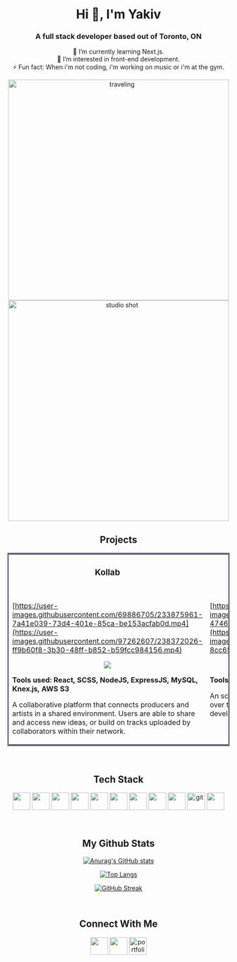 <div align="center">

</br>
</br>


</br>
<h1>Hi 👋, I'm Yakiv </h1>
<h3>A full stack developer based out of Toronto, ON</h3>

🔭 I’m currently learning Next.js.   
🌱 I’m interested in front-end development.               
⚡ Fun fact: When i'm not coding, i'm working on music or i'm at the gym.

<div align="center">
    <img src="[MooseSnoot.JPG](https://github.com/yakiv-k/yakiv-k/assets/97262607/909de8cd-68fd-44cf-93e2-c5a27b4e2afe)" alt="traveling" height="500px" />
    <img src="[Fam.JPG](https://github.com/yakiv-k/yakiv-k/assets/97262607/909de8cd-68fd-44cf-93e2-c5a27b4e2afe)" alt="studio shot" height="500px" />
</div>

<h2 align="center">Projects</h2>
<table bordercolor="#6f6d85">
  <tr>
    <td width="50%" valign="top">
      <h3 align="center">Kollab</h3>
        <br>

[https://user-images.githubusercontent.com/69886705/233875961-7a41e039-73d4-401e-85ca-be153acfab0d.mp4](https://user-images.githubusercontent.com/97262607/238372026-ff9b60f8-3b30-48ff-b852-b59fcc984156.mp4)


  <p align="center">
  <a href="https://github.com/yakiv-k/inStock" target="_blank">
    <img src="https://img.shields.io/badge/Code-black?style=for-the-badge&logo=github">
  </a>  
  </p>
  <p><strong>Tools used: React, SCSS, NodeJS, ExpressJS, MySQL, Knex.js, AWS S3</strong></p>
  <p>A collaborative platform that connects producers and artists in a shared environment. Users are able to share and access new ideas, or build on tracks uploaded by collaborators within their network.
</p>
    </td>
<td width="50%" valign="top">
      <h3 align="center">inStock</h3>
        <br>

[https://user-images.githubusercontent.com/69886705/233861777-47462dfc-95a2-434c-9c90-0d9685de099e.mov](https://user-images.githubusercontent.com/97262607/238372042-8cc654b3-a332-419a-bf6a-8e0ed12b0a73.mp4)


  <p align="center">
  <a href="https://github.com/yakiv-k/inStock" target="_blank">
    <img src="https://img.shields.io/badge/Code-black?style=for-the-badge&logo=github">
  </a>  
  </p>
 <p><strong>Tools used: React, SCSS, NodeJS, ExpressJS</strong></p>
 <p>An scalable inventory management system developed over the course of 5 days with the help of two other developers.</p>
    </td>
  </tr>
  
  
</table>
</br>

## Tech Stack
<p>     
            <img src="https://cdn.jsdelivr.net/gh/devicons/devicon/icons/html5/html5-plain-wordmark.svg" width="40" height="40"/> 
            <img src="https://cdn.jsdelivr.net/gh/devicons/devicon/icons/css3/css3-plain-wordmark.svg" width="40" height="40" />
            <img src="https://cdn.jsdelivr.net/gh/devicons/devicon/icons/sass/sass-original.svg" width="40" height="40" /> 
            <img src="https://cdn.jsdelivr.net/gh/devicons/devicon/icons/javascript/javascript-plain.svg" width="40" height="40"/> 
            <img src="https://cdn.jsdelivr.net/gh/devicons/devicon/icons/typescript/typescript-plain.svg" width="40" height="40"/>   
            <img src="https://cdn.jsdelivr.net/gh/devicons/devicon/icons/react/react-original-wordmark.svg"  width="40" height="40" /> 
            <img src="https://cdn.jsdelivr.net/gh/devicons/devicon/icons/nextjs/nextjs-original.svg" width="40" height="40" />
            <img src="https://cdn.jsdelivr.net/gh/devicons/devicon/icons/nodejs/nodejs-plain-wordmark.svg" width="40" height="40" /> 
            <img src="https://cdn.jsdelivr.net/gh/devicons/devicon/icons/express/express-original.svg" width="40" height="40"/>
            <img src="https://www.vectorlogo.zone/logos/git-scm/git-scm-icon.svg" alt="git" width="40" height="40" />  
            <img src="https://cdn.jsdelivr.net/gh/devicons/devicon/icons/npm/npm-original-wordmark.svg" width="40" height="40" />              
 </p>
</br>
        
</r>

## My Github Stats
[![Anurag's GitHub stats](https://github-readme-stats.vercel.app/api?username=yakiv-k&show_icons=true&theme=nord)]([https://github.com/yakiv-k])

[![Top Langs](https://github-readme-stats.vercel.app/api/top-langs/?username=yakiv-k&layout=compact&theme=nord)]([https://github.com/anuraghazra/github-readme-stats](https://github.com/yakiv-k))

[![GitHub Streak](https://github-readme-streak-stats.herokuapp.com/?user=yakiv-k&theme=nord)]([https://github.com/yakiv-k])

</br>

## Connect With Me

<p >
<a href="hhttps://www.linkedin.com/in/yakiv-k/" target="blank"><img align="center" src="https://cdn.jsdelivr.net/gh/devicons/devicon/icons/linkedin/linkedin-original.svg"  width="40" height="40" /></a>
<a href="https://www.instagram.com/yakiv.yyz/" target="blank"><img align="center" src="https://raw.githubusercontent.com/rahuldkjain/github-profile-readme-generator/master/src/images/icons/Social/instagram.svg" alt="" height="40" width="40" /></a>
<a href="https://www.yakivkalinichenko.com/
" target="blank"><img align="center" src="https://www.svgrepo.com/show/144579/browser.svg" alt="portfolio" height="40" width="40" /></a>
</p>
          

  </div>

